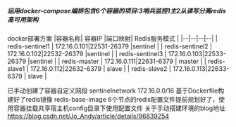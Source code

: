 ##### 运用docker-compose编排包含6个容器的项目:3哨兵监控1主2从读写分离redis高可用架构

docker部署方案
|容器名称| 容器IP |端口映射| Redis服务模式 |
|--|--|--|--|
|  redis-sentinel1 |  172.16.0.101|22531-26379  |sentinel  |
|  redis-sentinel2 |  172.16.0.102|22532-26379  |sentinel  |
|  redis-sentinel3 |  172.16.0.103|22533-26379  |sentinel  |
|  redis-master    |  172.16.0.111|22631-6379     | master  |
|  redis-slave1     |  172.16.0.112|22632-6379    | slave     |
|  redis-slave2     |  172.16.0.113|22633-6379    | slave     |

已手动创建了容器自定义网段 sentinelnetwork 172.16.0.0/16
基于Dockerfile构建好了redis镜像 redis-base-image
6个节点的redis配置文件提前规划好了，使用容器挂载共享宿主机config目录下使用配置文件
关于手动搭建环境的blog地址 https://blog.csdn.net/Jo_Andy/article/details/96839254
